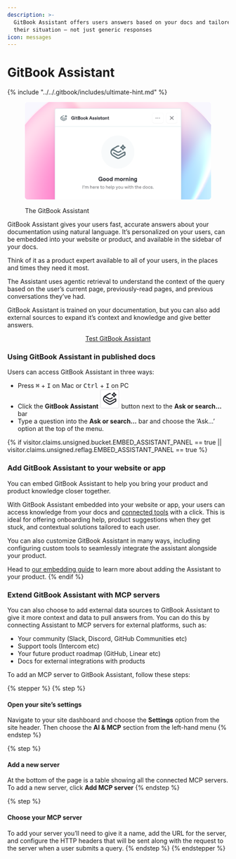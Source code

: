 ```yaml
---
description: >-
  GitBook Assistant offers users answers based on your docs and tailored to
  their situation — not just generic responses
icon: messages
---
```


# GitBook Assistant

{% include "../../.gitbook/includes/ultimate-hint.md" %}

<figure><img src="../../.gitbook/assets/23_07_25_gitbook_assistant.svg" alt="GitBook Assistant"><figcaption><p>The GitBook Assistant</p></figcaption></figure>

GitBook Assistant gives your users fast, accurate answers about your documentation using natural language. It’s personalized on your users, can be embedded into your website or product, and available in the sidebar of your docs.

Think of it as a product expert available to all of your users, in the places and times they need it most.

The Assistant uses agentic retrieval to understand the context of the query based on the user’s current page, previously-read pages, and previous conversations they’ve had.&#x20;

GitBook Assistant is trained on your documentation, but you can also add external sources to expand it’s context and knowledge and give better answers.

<p align="center"><a href="https://gitbook.com/docs/publishing-documentation/gitbook-ai-assistant?ask=how+does+the+gitbook+assistant+help+tie+product+knowledge+closer+to+users+in+my+product" class="button primary">Test GitBook Assistant</a></p>

### Using GitBook Assistant in published docs <a href="#how-do-i-use-gitbook-ai" id="how-do-i-use-gitbook-ai"></a>

Users can access GitBook Assistant in three ways:

* Press <kbd>⌘</kbd> + <kbd>I</kbd> on Mac or <kbd>Ctrl</kbd> + <kbd>I</kbd> on PC
* Click the **GitBook Assistant** <picture><source srcset="../../.gitbook/assets/gitbook-assistant-dark.svg" media="(prefers-color-scheme: dark)"><img src="../../.gitbook/assets/gitbook-assistant.svg" alt=""></picture> button next to the **Ask or search…** bar
* Type a question into the **Ask or search…** bar and choose the ‘Ask…’ option at the top of the menu.

{% if visitor.claims.unsigned.bucket.EMBED_ASSISTANT_PANEL == true || visitor.claims.unsigned.reflag.EMBED_ASSISTANT_PANEL == true %}
### Add GitBook Assistant to your website or app

You can embed GitBook Assistant to help you bring your product and product knowledge closer together.

With GitBook Assistant embedded into your website or app, your users can access knowledge from your docs and [connected tools](./#extend-gitbook-assistant-with-mcp-servers) with a click. This is ideal for offering onboarding help, product suggestions when they get stuck, and contextual solutions tailored to each user.

You can also customize GitBook Assistant in many ways, including configuring custom tools to seamlessly integrate the assistant alongside your product.

Head to [our embedding guide](adding-gitbook-assistant-to-your-website-or-app.md) to learn more about adding the Assistant to your product.
{% endif %}

### Extend GitBook Assistant with MCP servers

You can also choose to add external data sources to GitBook Assistant to give it more context and data to pull answers from. You can do this by connecting Assistant to MCP servers for external platforms, such as:

* Your community (Slack, Discord, GitHub Communities etc)
* Support tools (Intercom etc)
* Your future product roadmap (GitHub, Linear etc)
* Docs for external integrations with products

To add an MCP server to GitBook Assistant, follow these steps:

{% stepper %}
{% step %}
#### Open your site’s settings

Navigate to your site dashboard and choose the **Settings** option from the site header. Then choose the **AI & MCP** section from the left-hand menu
{% endstep %}

{% step %}
#### Add a new server

At the bottom of the page is a table showing all the connected MCP servers. To add a new server, click **Add MCP server**
{% endstep %}

{% step %}
#### Choose your MCP server

To add your server you’ll need to give it a name, add the URL for the server, and configure the HTTP headers that will be sent along with the request to the server when a user submits a query.
{% endstep %}
{% endstepper %}
